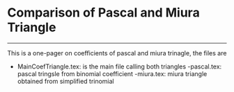 # Comparison of Pascal and Miura Triangle
---
This is a one-pager on coefficients of pascal and miura trinagle, the files are
- MainCoefTriangle.tex: is the main file calling both triangles
-pascal.tex: pascal tringsle from binomial coefficient 
-miura.tex: miura triangle obtained from simplified trinomial 

